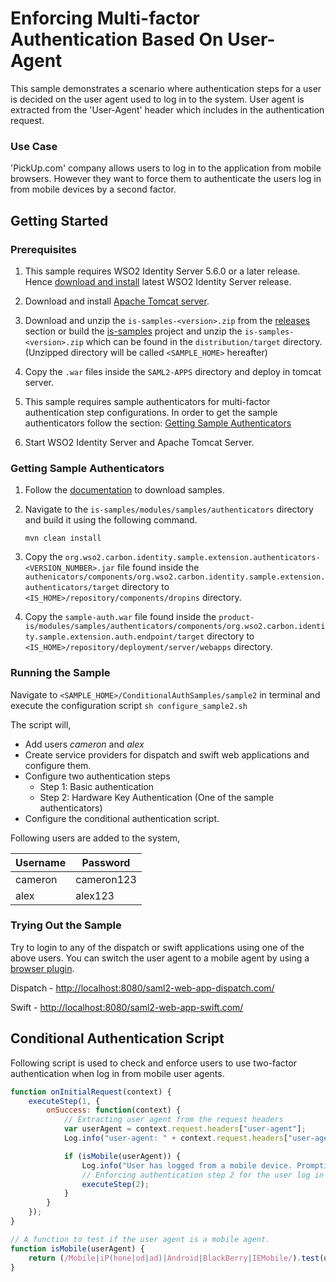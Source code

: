 # Enforcing Multi-factor Authentication Based On User-Agent

This sample demonstrates a scenario where authentication steps for a user is decided on the user agent used to log in to
the system. User agent is extracted from the 'User-Agent' header which includes in the authentication request.

### Use Case

'PickUp.com' company allows users to log in to the application from mobile browsers. However they want to force them to 
authenticate the users log in from mobile devices by a second factor.

## Getting Started

### Prerequisites

1. This sample requires WSO2 Identity Server 5.6.0 or a later release. Hence 
   [download and install](https://docs.wso2.com/display/IS560/Installing+on+Linux+or+OS+X) latest WSO2 Identity Server 
   release.

2. Download and install [Apache Tomcat server](https://tomcat.apache.org/download-80.cgi).

3. Download and unzip the `is-samples-<version>.zip` from the [releases](https://github.com/wso2/samples-is/releases) 
   section or build the [is-samples](https://github.com/wso2/samples-is) project and unzip the 
   `is-samples-<version>.zip` which can be found in the `distribution/target` directory. (Unzipped directory will be 
   called `<SAMPLE_HOME>` hereafter)
   
4. Copy the `.war` files inside the `SAML2-APPS` directory and deploy in tomcat server.

5. This sample requires sample authenticators for multi-factor authentication step configurations. In order to get the 
   sample authenticators follow the section: [Getting Sample Authenticators](#getting-sample-authenticators)

6. Start WSO2 Identity Server and Apache Tomcat Server.

### Getting Sample Authenticators

1. Follow the [documentation](https://docs.wso2.com/display/IS560/Downloading+a+Sample) to download samples.

2. Navigate to the `is-samples/modules/samples/authenticators` directory and build it using the following command.
   
   `mvn clean install`
   
3. Copy the `org.wso2.carbon.identity.sample.extension.authenticators-<VERSION_NUMBER>.jar`
   file found inside the `authenicators/components/org.wso2.carbon.identity.sample.extension.authenticators/target`
   directory to `<IS_HOME>/repository/components/dropins` directory.
   
4. Copy the `sample-auth.war` file found inside the
   `product-is/modules/samples/authenticators/components/org.wso2.carbon.identity.sample.extension.auth.endpoint/target`
   directory to `<IS_HOME>/repository/deployment/server/webapps` directory.
   
### Running the Sample

Navigate to `<SAMPLE_HOME>/ConditionalAuthSamples/sample2` in terminal and execute the configuration script 
`sh configure_sample2.sh`

The script will,
- Add users *cameron* and *alex*
- Create service providers for dispatch and swift web applications and configure them.
- Configure two authentication steps
  * Step 1: Basic authentication
  * Step 2: Hardware Key Authentication (One of the sample authenticators)
- Configure the conditional authentication script.

Following users are added to the system,
  
| Username | Password   |
|----------|------------|
|cameron   | cameron123 |
|alex      | alex123    |

### Trying Out the Sample

Try to login to any of the dispatch or swift applications using one of the above users. You can switch the user agent 
to a mobile agent by using a [browser plugin](https://www.google.lk/search?q=User+agent+switch+plugin+for+browsers&oq=User+agent+switch+plugin+for+browsers&aqs=chrome..69i57.10976j0j1&sourceid=chrome&ie=UTF-8).

Dispatch - [http://localhost:8080/saml2-web-app-dispatch.com/](http://localhost:8080/saml2-web-app-dispatch.com/)

Swift - [http://localhost:8080/saml2-web-app-swift.com/](http://localhost:8080/saml2-web-app-swift.com/)

## Conditional Authentication Script

Following script is used to check and enforce users to use two-factor authentication when log in from mobile user 
agents. 

```javascript
function onInitialRequest(context) {
    executeStep(1, {
        onSuccess: function(context) {
            // Extracting user agent from the request headers
            var userAgent = context.request.headers["user-agent"];
            Log.info("user-agent: " + context.request.headers["user-agent"]);

            if (isMobile(userAgent)) {
                Log.info("User has logged from a mobile device. Prompting Hardware Key Authentication");
                // Enforcing authentication step 2 for the user log in from mobile devices
                executeStep(2);
            }
        }
    });
}

// A function to test if the user agent is a mobile agent.
function isMobile(userAgent) {
    return (/Mobile|iP(hone|od|ad)|Android|BlackBerry|IEMobile/).test(userAgent);
}
```
